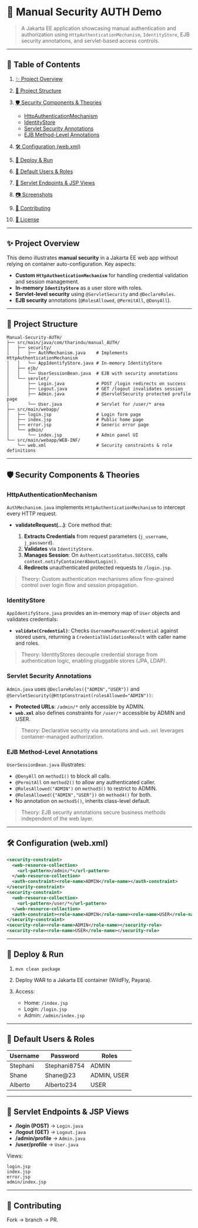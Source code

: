 # 🔐 Manual Security AUTH Demo

> A Jakarta EE application showcasing manual authentication and authorization using `HttpAuthenticationMechanism`, `IdentityStore`, EJB security annotations, and servlet-based access controls.

---

## 📑 Table of Contents

1. [✨ Project Overview](#-project-overview)
2. [📂 Project Structure](#-project-structure)
3. [🛡️ Security Components & Theories](#-security-components--theories)

   * [HttpAuthenticationMechanism](#httpauthenticationmechanism)
   * [IdentityStore](#identitystore)
   * [Servlet Security Annotations](#servlet-security-annotations)
   * [EJB Method-Level Annotations](#ejb-method-level-annotations)
4. [🛠️ Configuration (web.xml)](#-configuration-webxml)
5. [🚀 Deploy & Run](#-deploy--run)
6. [👥 Default Users & Roles](#-default-users--roles)
7. [📂 Servlet Endpoints & JSP Views](#-servlet-endpoints--jsp-views)
8. [📷 Screenshots](#-screenshots)
9. [🤝 Contributing](#-contributing)
10. [📜 License](#-license)

---

## ✨ Project Overview

This demo illustrates **manual security** in a Jakarta EE web app without relying on container auto-configuration. Key aspects:

* **Custom `HttpAuthenticationMechanism`** for handling credential validation and session management.
* **In-memory `IdentityStore`** as a user store with roles.
* **Servlet-level security** using `@ServletSecurity` and `@DeclareRoles`.
* **EJB security** annotations (`@RolesAllowed`, `@PermitAll`, `@DenyAll`).

---

## 📂 Project Structure

```
Manual-Security-AUTH/
├── src/main/java/com/tharindu/manual_AUTH/
│   ├── security/
│   │   ├── AuthMechanism.java    # Implements HttpAuthenticationMechanism
│   │   └── AppIdentifyStore.java # In-memory IdentityStore
│   ├── ejb/
│   │   └── UserSessionBean.java  # EJB with security annotations
│   └── servlet/
│       ├── Login.java            # POST /login redirects on success
│       ├── Logout.java           # GET /logout invalidates session
│       ├── Admin.java            # @ServletSecurity protected profile page
│       └── User.java             # Servlet for /user/* area
├── src/main/webapp/
│   ├── login.jsp                 # Login form page
│   ├── index.jsp                 # Public home page
│   ├── error.jsp                 # Generic error page
│   └── admin/
│       └── index.jsp             # Admin panel UI
└── src/main/webapp/WEB-INF/
    └── web.xml                   # Security constraints & role definitions
```

---

## 🛡️ Security Components & Theories

### HttpAuthenticationMechanism

`AuthMechanism.java` implements `HttpAuthenticationMechanism` to intercept every HTTP request.

* **validateRequest(...)**: Core method that:

  1. **Extracts Credentials** from request parameters (`j_username`, `j_password`).
  2. **Validates** via `IdentityStore`.
  3. **Manages Session**: On `AuthenticationStatus.SUCCESS`, calls `context.notifyContainerAboutLogin()`.
  4. **Redirects** unauthenticated protected requests to `/login.jsp`.

> Theory: Custom authentication mechanisms allow fine-grained control over login flow and session propagation.

### IdentityStore

`AppIdentifyStore.java` provides an in-memory map of `User` objects and validates credentials:

* **`validate(Credential)`**: Checks `UsernamePasswordCredential` against stored users, returning a `CredentialValidationResult` with caller name and roles.

> Theory: IdentityStores decouple credential storage from authentication logic, enabling pluggable stores (JPA, LDAP).

### Servlet Security Annotations

`Admin.java` uses `@DeclareRoles({"ADMIN","USER"})` and `@ServletSecurity(@HttpConstraint(rolesAllowed="ADMIN"))`:

* **Protected URLs**: `/admin/*` only accessible by ADMIN.
* **`web.xml`** also defines constraints for `/user/*` accessible by ADMIN and USER.

> Theory: Declarative security via annotations and `web.xml` leverages container-managed authorization.

### EJB Method-Level Annotations

`UserSessionBean.java` illustrates:

* `@DenyAll` on `method1()` to block all calls.
* `@PermitAll` on `method2()` to allow any authenticated caller.
* `@RolesAllowed("ADMIN")` on `method3()` to restrict to ADMIN.
* `@RolesAllowed({"ADMIN","USER"})` on `method4()` for both.
* No annotation on `method5()`, inherits class-level default.

> Theory: EJB security annotations secure business methods independent of the web layer.

---

## 🛠️ Configuration (web.xml)

```xml
<security-constraint>
  <web-resource-collection>
    <url-pattern>/admin/*</url-pattern>
  </web-resource-collection>
  <auth-constraint><role-name>ADMIN</role-name></auth-constraint>
</security-constraint>
<security-constraint>
  <web-resource-collection>
    <url-pattern>/user/*</url-pattern>
  </web-resource-collection>
  <auth-constraint><role-name>ADMIN</role-name><role-name>USER</role-name></auth-constraint>
</security-constraint>
<security-role><role-name>ADMIN</role-name></security-role>
<security-role><role-name>USER</role-name></security-role>
```

---

## 🚀 Deploy & Run

1. `mvn clean package`
2. Deploy WAR to a Jakarta EE container (WildFly, Payara).
3. Access:

   * Home: `/index.jsp`
   * Login: `/login.jsp`
   * Admin: `/admin/index.jsp`

---

## 👥 Default Users & Roles

| Username | Password     | Roles       |
| -------- | ------------ | ----------- |
| Stephani | Stephani8754 | ADMIN       |
| Shane    | Shane\@23    | ADMIN, USER |
| Alberto  | Alberto234   | USER        |

---

## 📂 Servlet Endpoints & JSP Views

* **/login (POST)** → `Login.java`
* **/logout (GET)** → `Logout.java`
* **/admin/profile** → `Admin.java`
* **/user/profile** → `User.java`

Views:

```
login.jsp
index.jsp
error.jsp
admin/index.jsp
```

---

## 🤝 Contributing

Fork → branch → PR.

